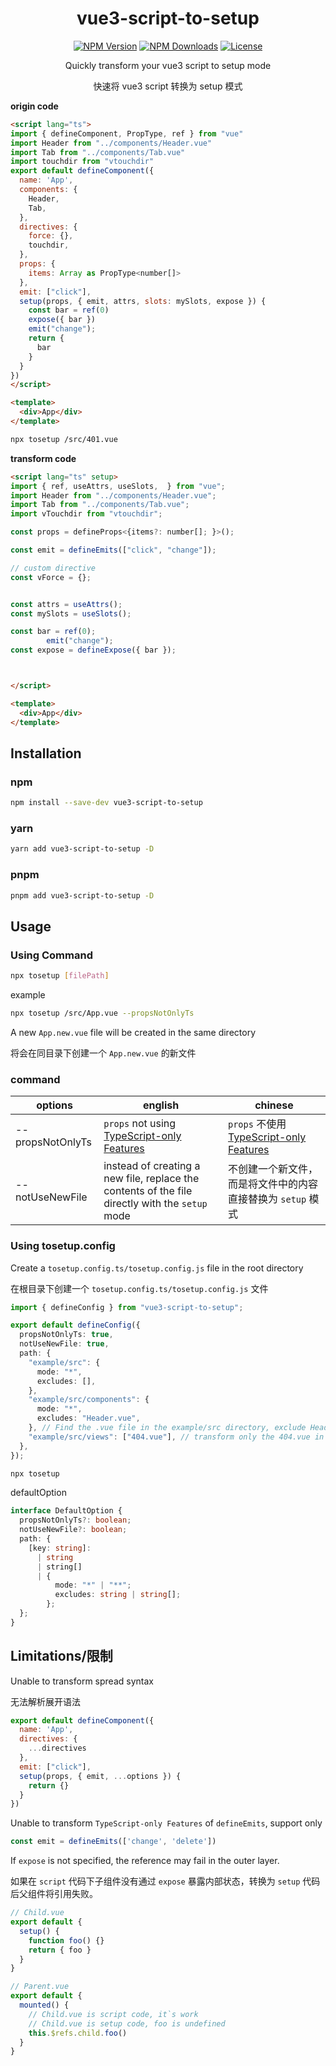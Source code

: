 <h1 align="center">vue3-script-to-setup</h1>
<p align="center">
  <a href="https://www.npmjs.com/package/vue3-script-to-setup" target="_blank" rel="noopener noreferrer"><img src="https://badgen.net/npm/v/vue3-script-to-setup" alt="NPM Version" /></a>
  <a href="https://www.npmjs.com/package/vue3-script-to-setup" target="_blank" rel="noopener noreferrer"><img src="https://badgen.net/npm/dt/vue3-script-to-setup" alt="NPM Downloads" /></a>
  <a href="https://github.com/a145789/vue3-script-to-setup/blob/master/LICENSE" target="_blank" rel="noopener noreferrer"><img src="https://badgen.net/github/license/a145789/vue3-script-to-setup" alt="License" /></a>
</p>
<p align="center">Quickly transform your vue3 script to setup mode</p>
<p align="center">快速将 vue3 script 转换为 setup 模式</p>

**origin code**
```html
<script lang="ts">
import { defineComponent, PropType, ref } from "vue"
import Header from "../components/Header.vue"
import Tab from "../components/Tab.vue"
import touchdir from "vtouchdir"
export default defineComponent({
  name: 'App',
  components: {
    Header,
    Tab,
  },
  directives: {
    force: {},
    touchdir,
  },
  props: {
    items: Array as PropType<number[]>
  },
  emit: ["click"],
  setup(props, { emit, attrs, slots: mySlots, expose }) {
    const bar = ref(0)
    expose({ bar })
    emit("change");
    return {
      bar
    }
  }
})
</script>

<template>
  <div>App</div>
</template>
```

```bash
npx tosetup /src/401.vue
```

**transform code**

```html
<script lang="ts" setup>
import { ref, useAttrs, useSlots,  } from "vue";
import Header from "../components/Header.vue";
import Tab from "../components/Tab.vue";
import vTouchdir from "vtouchdir";

const props = defineProps<{items?: number[]; }>();

const emit = defineEmits(["click", "change"]);

// custom directive 
const vForce = {};


const attrs = useAttrs();
const mySlots = useSlots();

const bar = ref(0);
        emit("change");
const expose = defineExpose({ bar });



</script>

<template>
  <div>App</div>
</template>
```

## Installation

### npm
```bash
npm install --save-dev vue3-script-to-setup
```

### yarn
```bash
yarn add vue3-script-to-setup -D
```
### pnpm
```bash
pnpm add vue3-script-to-setup -D
```

## Usage

### Using Command

```bash
npx tosetup [filePath]
```

example
```bash
npx tosetup /src/App.vue --propsNotOnlyTs
```

A new `App.new.vue` file will be created in the same directory

将会在同目录下创建一个 `App.new.vue` 的新文件

### command

| options | english | chinese |
| ------- | ------- | ------- |
| --propsNotOnlyTs | `props` not using [TypeScript-only Features](https://vuejs.org/api/sfc-script-setup.html#typescript-only-features) | `props` 不使用 [TypeScript-only Features](https://vuejs.org/api/sfc-script-setup.html#typescript-only-features) |
| --notUseNewFile | instead of creating a new file, replace the contents of the file directly with the `setup` mode | 不创建一个新文件，而是将文件中的内容直接替换为 `setup` 模式 |

### Using tosetup.config

Create a `tosetup.config.ts/tosetup.config.js` file in the root directory

在根目录下创建一个 `tosetup.config.ts/tosetup.config.js` 文件

```ts
import { defineConfig } from "vue3-script-to-setup";

export default defineConfig({
  propsNotOnlyTs: true,
  notUseNewFile: true,
  path: {
    "example/src": {
      mode: "*",
      excludes: [],
    },
    "example/src/components": {
      mode: "*",
      excludes: "Header.vue",
    }, // Find the .vue file in the example/src directory, exclude Header.vue files
    "example/src/views": ["404.vue"], // transform only the 404.vue in the example/src/views directory
  },
});
```

```bash
npx tosetup 
```
defaultOption 

```ts
interface DefaultOption {
  propsNotOnlyTs?: boolean;
  notUseNewFile?: boolean;
  path: {
    [key: string]:
      | string
      | string[]
      | {
          mode: "*" | "**";
          excludes: string | string[];
        };
  };
}
```

## Limitations/限制

Unable to transform spread syntax

无法解析展开语法

```js
export default defineComponent({
  name: 'App',
  directives: {
    ...directives
  },
  emit: ["click"],
  setup(props, { emit, ...options }) {
    return {}
  }
})
```
Unable to transform `TypeScript-only Features` of `defineEmits`, support only

```ts
const emit = defineEmits(['change', 'delete'])
```

If `expose` is not specified, the reference may fail in the outer layer.

如果在 `script` 代码下子组件没有通过 `expose` 暴露内部状态，转换为 `setup` 代码后父组件将引用失败。

```ts
// Child.vue
export default {
  setup() {
    function foo() {}
    return { foo }
  }
}

// Parent.vue
export default {
  mounted() {
    // Child.vue is script code, it`s work
    // Child.vue is setup code, foo is undefined
    this.$refs.child.foo()
  }
}
```
